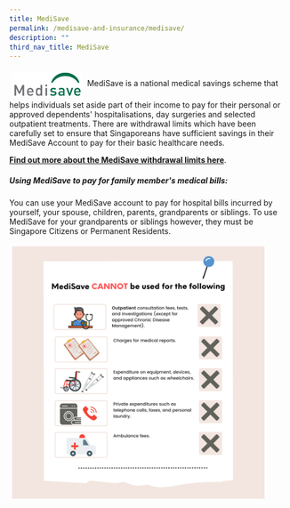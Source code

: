 ```yaml
---
title: MediSave
permalink: /medisave-and-insurance/medisave/
description: ""
third_nav_title: MediSave
---
```

<img src="images/msv-new.jpg" style="vertical-align: middle; max-width: 25%; margin: 5px;">
MediSave is a national medical savings scheme that helps individuals set aside part of their income to pay for their personal or approved dependents' hospitalisations, day surgeries and selected outpatient treatments. There are withdrawal limits which have been carefully set to ensure that Singaporeans have sufficient savings in their MediSave Account to pay for their basic healthcare needs.

**[Find out more about the MediSave withdrawal limits here](https://www.cpf.gov.sg/member/healthcare-financing/using-your-medisave-savings)**.

#####  **Using MediSave to pay for family member's medical bills:**
You can use your MediSave account to pay for hospital bills incurred by yourself, your spouse, children, parents, grandparents or siblings.
To use MediSave for your grandparents or siblings however, they must be Singapore Citizens or Permanent Residents.

 <img src="images/msv2.png" style="vertical-align: middle; max-width: 90%; margin: 5px;">
